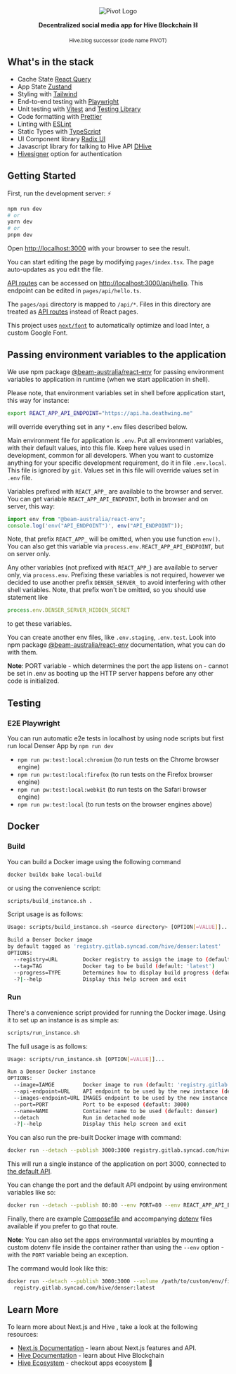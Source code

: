 <div align="center">
    <img src="https://user-images.githubusercontent.com/8167068/232636144-c0cb3c35-9d79-4349-bc67-b2c0c298ee4b.png" alt="Pivot Logo">
    <p><strong>Decentralized social media app for Hive Blockchain ⛓️</strong></p>
    <small style='display: block'>Hive.blog successor (code name PIVOT)</small>
</div>

## What's in the stack
- Cache State [React Query](https://tanstack.com/query/latest)
- App State [Zustand](https://zustand-demo.pmnd.rs/)
- Styling with [Tailwind](https://tailwindcss.com/)
- End-to-end testing with [Playwright](https://playwright.dev/)
- Unit testing with [Vitest](https://vitest.dev) and [Testing Library](https://testing-library.com)
- Code formatting with [Prettier](https://prettier.io)
- Linting with [ESLint](https://eslint.org)
- Static Types with [TypeScript](https://typescriptlang.org)
- UI Component library [Radix UI](https://www.radix-ui.com/)
- Javascript library for talking to Hive API [DHive](https://gitlab.syncad.com/hive/dhive)
- [Hivesigner](https://hivesigner.com/) option for authentication

## Getting Started

First, run the development server: ⚡️

```bash
npm run dev
# or
yarn dev
# or
pnpm dev
```

Open [http://localhost:3000](http://localhost:3000) with your browser to see the result.

You can start editing the page by modifying `pages/index.tsx`. The page auto-updates as you edit the file.

[API routes](https://nextjs.org/docs/api-routes/introduction) can be accessed on [http://localhost:3000/api/hello](http://localhost:3000/api/hello). This endpoint can be edited in `pages/api/hello.ts`.

The `pages/api` directory is mapped to `/api/*`. Files in this directory are treated as [API routes](https://nextjs.org/docs/api-routes/introduction) instead of React pages.

This project uses [`next/font`](https://nextjs.org/docs/basic-features/font-optimization) to automatically optimize and load Inter, a custom Google Font.

## Passing environment variables to the application

We use npm package
[@beam-australia/react-env](https://github.com/andrewmclagan/react-env)
for passing environment variables to application in runtime (when we
start application in shell).

Please note, that environment variables set in shell before application
start, this way for instance:

```bash
export REACT_APP_API_ENDPOINT="https://api.ha.deathwing.me"
```

will override everything set in any `*.env` files described below.

Main environment file for application is `.env`. Put all environment
variables, with their default values, into this file. Keep here values
used in development, common for all developers. When you want to
customize anything for your specific development requirement, do it in
file `.env.local`. This file is ignored by `git`. Values set in
this file will override values set in `.env` file.

Variables prefixed with `REACT_APP_` are available to the browser and
server. You can get variable `REACT_APP_API_ENDPOINT`, both in browser
and on server, this way:

```javascript
import env from "@beam-australia/react-env";
console.log('env("API_ENDPOINT")', env("API_ENDPOINT"));
```

Note, that prefix `REACT_APP_` will be omitted, when you use function
`env()`. You can also get this variable via
`process.env.REACT_APP_API_ENDPOINT`, but on server only.

Any other variables (not prefixed with `REACT_APP_`) are available to
server only, via `process.env`. Prefixing these variables is not
required, however we decided to use another prefix `DENSER_SERVER_` to
avoid interfering with other shell variables. Note, that prefix won't be
omitted, so you should use statement like

```javascript
process.env.DENSER_SERVER_HIDDEN_SECRET
```

to get these variables.

You can create another env files, like `.env.staging`, `.env.test`. Look
into npm package
[@beam-australia/react-env](https://github.com/andrewmclagan/react-env)
documentation, what you can do with them.

**Note**: PORT variable - which determines the port the app listens on - cannot be set in .env as booting up the HTTP server happens before any other code is initialized.

## Testing

### E2E Playwright

You can run automatic e2e tests in localhost by using node scripts but
first run local Denser App by `npm run dev`

- `npm run pw:test:local:chromium` (to run tests on the Chrome browser engine)
- `npm run pw:test:local:firefox` (to run tests on the Firefox browser engine)
- `npm run pw:test:local:webkit` (to run tests on the Safari browser engine)
- `npm run pw:test:local` (to run tests on the browser engines above)

## Docker

### Build

You can build a Docker image using the following command

```bash
docker buildx bake local-build
```

or using the convenience script:

```bash
scripts/build_instance.sh .
```

Script usage is as follows:

```bash
Usage: scripts/build_instance.sh <source directory> [OPTION[=VALUE]]...

Build a Denser Docker image
by default tagged as 'registry.gitlab.syncad.com/hive/denser:latest'
OPTIONS:
  --registry=URL        Docker registry to assign the image to (default: 'registry.gitlab.syncad.com/hive/denser')
  --tag=TAG             Docker tag to be build (default: 'latest')
  --progress=TYPE       Determines how to display build progress (default: 'auto')
  -?|--help             Display this help screen and exit
```

### Run

There's a convenience script provided for running the Docker image. Using it to set up an instance is as simple as:

```bash
scripts/run_instance.sh
```

The full usage is as follows:

```bash
Usage: scripts/run_instance.sh [OPTION[=VALUE]]...

Run a Denser Docker instance
OPTIONS:
  --image=IAMGE         Docker image to run (default: 'registry.gitlab.syncad.com/hive/denser:latest')
  --api-endpoint=URL    API endpoint to be used by the new instance (default: 'https://api.hive.blog')
  --images-endpoint=URL IMAGES endpoint to be used by the new instance (default: 'https://images.hive.blog/')
  --port=PORT           Port to be exposed (default: 3000)
  --name=NAME           Container name to be used (default: denser)
  --detach              Run in detached mode
  -?|--help             Display this help screen and exit
```

You can also run the pre-built Docker image with command:

```bash
docker run --detach --publish 3000:3000 registry.gitlab.syncad.com/hive/denser:latest
```

This will run a single instance of the application on port 3000, connected to [the default API](https://api.hive.blog).

You can change the port and the default API endpoint by using environment variables like so:

```bash
docker run --detach --publish 80:80 --env PORT=80 --env REACT_APP_API_ENDPOINT="https://api.deathwing.me" --env REACT_APP_IMAGES_ENDPOINT="https://images.hive.blog/" registry.gitlab.syncad.com/hive/denser:latest
```

Finally, there are example [Composefile](docker/docker-compose.yml) and accompanying [dotenv](docker/.env) files available if you prefer to go that route.

**Note**: You can also set the apps environmantal variables by mounting a custom dotenv file inside the container rather than using the `--env` option - with the `PORT` variable being an exception.

The command would look like this:

```bash
docker run --detach --publish 3000:3000 --volume /path/to/custom/env/file:/home/node/app/.env.local \
  registry.gitlab.syncad.com/hive/denser:latest
```

## Learn More

To learn more about Next.js and Hive , take a look at the following resources:

- [Next.js Documentation](https://nextjs.org/docs) - learn about Next.js features and API.
- [Hive Documentation](https://developers.hive.io/) - learn about Hive Blockchain
- [Hive Ecosystem](https://hive.io/eco) - checkout apps ecosystem 📱
